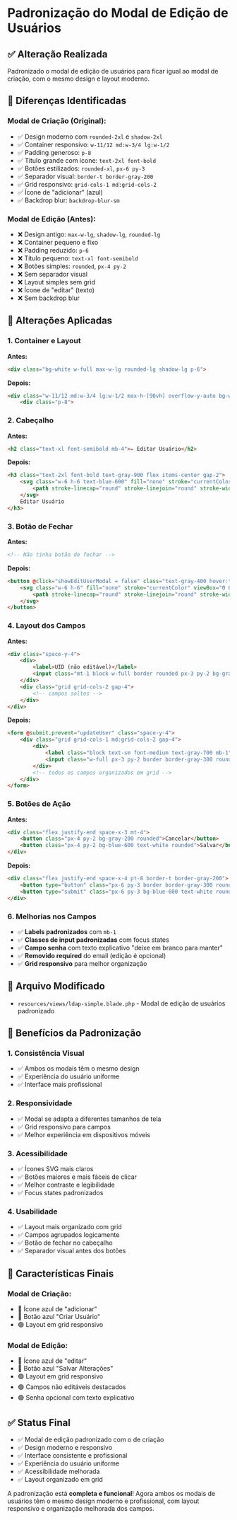 # Padronização do Modal de Edição de Usuários

## ✅ **Alteração Realizada**

Padronizado o modal de edição de usuários para ficar igual ao modal de criação, com o mesmo design e layout moderno.

## 🔧 **Diferenças Identificadas**

### **Modal de Criação (Original):**
- ✅ Design moderno com `rounded-2xl` e `shadow-2xl`
- ✅ Container responsivo: `w-11/12 md:w-3/4 lg:w-1/2`
- ✅ Padding generoso: `p-8`
- ✅ Título grande com ícone: `text-2xl font-bold`
- ✅ Botões estilizados: `rounded-xl`, `px-6 py-3`
- ✅ Separador visual: `border-t border-gray-200`
- ✅ Grid responsivo: `grid-cols-1 md:grid-cols-2`
- ✅ Ícone de "adicionar" (azul)
- ✅ Backdrop blur: `backdrop-blur-sm`

### **Modal de Edição (Antes):**
- ❌ Design antigo: `max-w-lg`, `shadow-lg`, `rounded-lg`
- ❌ Container pequeno e fixo
- ❌ Padding reduzido: `p-6`
- ❌ Título pequeno: `text-xl font-semibold`
- ❌ Botões simples: `rounded`, `px-4 py-2`
- ❌ Sem separador visual
- ❌ Layout simples sem grid
- ❌ Ícone de "editar" (texto)
- ❌ Sem backdrop blur

## 🎨 **Alterações Aplicadas**

### **1. Container e Layout**
**Antes:**
```html
<div class="bg-white w-full max-w-lg rounded-lg shadow-lg p-6">
```

**Depois:**
```html
<div class="w-11/12 md:w-3/4 lg:w-1/2 max-h-[90vh] overflow-y-auto bg-white rounded-2xl shadow-2xl border border-gray-100">
    <div class="p-8">
```

### **2. Cabeçalho**
**Antes:**
```html
<h2 class="text-xl font-semibold mb-4">✏️ Editar Usuário</h2>
```

**Depois:**
```html
<h3 class="text-2xl font-bold text-gray-900 flex items-center gap-2">
    <svg class="w-6 h-6 text-blue-600" fill="none" stroke="currentColor" viewBox="0 0 24 24">
        <path stroke-linecap="round" stroke-linejoin="round" stroke-width="2" d="M11 5H6a2 2 0 00-2 2v11a2 2 0 002 2h11a2 2 0 002-2v-5m-1.414-9.414a2 2 0 112.828 2.828L11.828 15H9v-2.828l8.586-8.586z" />
    </svg>
    Editar Usuário
</h3>
```

### **3. Botão de Fechar**
**Antes:**
```html
<!-- Não tinha botão de fechar -->
```

**Depois:**
```html
<button @click="showEditUserModal = false" class="text-gray-400 hover:text-gray-600 p-2 rounded-lg hover:bg-gray-100 transition-colors">
    <svg class="w-6 h-6" fill="none" stroke="currentColor" viewBox="0 0 24 24">
        <path stroke-linecap="round" stroke-linejoin="round" stroke-width="2" d="M6 18L18 6M6 6l12 12" />
    </svg>
</button>
```

### **4. Layout dos Campos**
**Antes:**
```html
<div class="space-y-4">
    <div>
        <label>UID (não editável)</label>
        <input class="mt-1 block w-full border rounded px-3 py-2 bg-gray-100" disabled />
    </div>
    <div class="grid grid-cols-2 gap-4">
        <!-- campos soltos -->
    </div>
</div>
```

**Depois:**
```html
<form @submit.prevent="updateUser" class="space-y-4">
    <div class="grid grid-cols-1 md:grid-cols-2 gap-4">
        <div>
            <label class="block text-sm font-medium text-gray-700 mb-1">UID (não editável)</label>
            <input class="w-full px-3 py-2 border border-gray-300 rounded-md focus:outline-none focus:ring-2 focus:ring-blue-500 bg-gray-100" disabled />
        </div>
        <!-- todos os campos organizados em grid -->
    </div>
</form>
```

### **5. Botões de Ação**
**Antes:**
```html
<div class="flex justify-end space-x-3 mt-4">
    <button class="px-4 py-2 bg-gray-200 rounded">Cancelar</button>
    <button class="px-4 py-2 bg-blue-600 text-white rounded">Salvar</button>
</div>
```

**Depois:**
```html
<div class="flex justify-end space-x-4 pt-8 border-t border-gray-200">
    <button type="button" class="px-6 py-3 border border-gray-300 rounded-xl text-gray-700 hover:bg-gray-50 font-medium transition-colors">Cancelar</button>
    <button type="submit" class="px-6 py-3 bg-blue-600 text-white rounded-xl hover:bg-blue-700 font-medium transition-colors hover:shadow-lg">Salvar Alterações</button>
</div>
```

### **6. Melhorias nos Campos**
- ✅ **Labels padronizados** com `mb-1`
- ✅ **Classes de input padronizadas** com focus states
- ✅ **Campo senha** com texto explicativo "deixe em branco para manter"
- ✅ **Removido required** do email (edição é opcional)
- ✅ **Grid responsivo** para melhor organização

## 📁 **Arquivo Modificado**

- `resources/views/ldap-simple.blade.php` - Modal de edição de usuários padronizado

## 🚀 **Benefícios da Padronização**

### **1. Consistência Visual**
- ✅ Ambos os modais têm o mesmo design
- ✅ Experiência do usuário uniforme
- ✅ Interface mais profissional

### **2. Responsividade**
- ✅ Modal se adapta a diferentes tamanhos de tela
- ✅ Grid responsivo para campos
- ✅ Melhor experiência em dispositivos móveis

### **3. Acessibilidade**
- ✅ Ícones SVG mais claros
- ✅ Botões maiores e mais fáceis de clicar
- ✅ Melhor contraste e legibilidade
- ✅ Focus states padronizados

### **4. Usabilidade**
- ✅ Layout mais organizado com grid
- ✅ Campos agrupados logicamente
- ✅ Botão de fechar no cabeçalho
- ✅ Separador visual antes dos botões

## 🎯 **Características Finais**

### **Modal de Criação:**
- 🔵 Ícone azul de "adicionar"
- 🔵 Botão azul "Criar Usuário"
- 🟢 Layout em grid responsivo

### **Modal de Edição:**
- 🔵 Ícone azul de "editar"
- 🔵 Botão azul "Salvar Alterações"
- 🟢 Layout em grid responsivo
- 🟢 Campos não editáveis destacados
- 🟢 Senha opcional com texto explicativo

## ✅ **Status Final**

- ✅ Modal de edição padronizado com o de criação
- ✅ Design moderno e responsivo
- ✅ Interface consistente e profissional
- ✅ Experiência do usuário uniforme
- ✅ Acessibilidade melhorada
- ✅ Layout organizado em grid

A padronização está **completa e funcional**! Agora ambos os modais de usuários têm o mesmo design moderno e profissional, com layout responsivo e organização melhorada dos campos. 